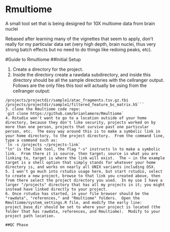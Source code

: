 # Rmultiome
A small tool set that is being designed for 10X multiome data from brain nuclei

Rebased after learning many of the vignettes that seem to apply, don't really
for my particular data set (very high depth, brain nuclei, thus very strong 
batch effects but no need to do things like redoing peaks, etc).

#Guide to Rmultiome
##Initial Setup
1. Create a directory for the project.
2. Inside the directory create a rawdata subdirectory, and inside this directory should be all the sample directories with the cellranger output. Follows are the only files this tool will actually be using from the cellranger output:
```/projects/projectdir/sample1/atac_fragments.tsv.gz
/projects/projectdir/sample1/atac_fragments.tsv.gz.tbi
/projects/projectdir/sample1/filtered_feature_bc_matrix.h5```
3. clone the Rmultiome code repo:  
`git clone https://github.com/brianlamere/Rmultiome`
4. Rstudio won't want to go to a location outside of your home directory, because they don't like security, projects worked on by more than one person, projects that survive past one particular person, etc.  The easy way around this is to make a symbolic link in your home directory, to the project directory.  From the command line, type a command such as:
`ln -s /projects ~/projects-link`
"ln" is the link tool, the flag "-s" instructs ln to make a symbolic link.  From there it is source, then target; source is what you are linking to, target is where the link will exist.  The ~ in the example target is a shell option that simply stands for whatever your home directory is, and works on nearly all UNIX variants including OSX.
5. I won't go much into rstudio usage here, but start rstudio, select to create a new project, browse to that link you created above, then from there select the project directory you used.  In my use I have a larger "/projects" directory that has all my projects in it; you might instead have linked directly to your project.
6. Once rstudio has started, in your file browser should be the "rawdata", "references," and "Rmultiome" folders.  Open the Rmultiome/system_settings.R file, and modify the early line:  project_base_dir should be set to where your project is located (the folder that has rawdata, references, and Rmultiome).  Modify to your project path location.

##QC Phase


